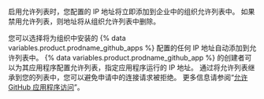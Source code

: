 启用允许列表时，您配置的 IP 地址将立即添加到企业中的组织允许列表中。 如果禁用允许列表，则地址将从组织允许列表中删除。

您可以选择将为组织中安装的 {% data variables.product.prodname_github_apps %} 配置的任何 IP 地址自动添加到允许列表中。 {% data variables.product.prodname_github_app %} 的创建者可以为其应用程序配置允许列表，指定应用程序运行的 IP 地址。 通过将允许列表继承到您的列表中，您可以避免申请中的连接请求被拒绝。 更多信息请参阅“[允许 GitHub 应用程序访问](#allowing-access-by-github-apps)”。
